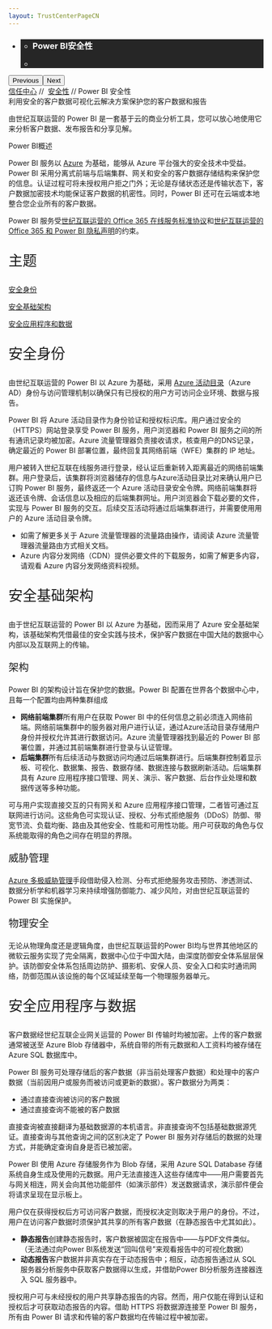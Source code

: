 ```yaml
---
layout: TrustCenterPageCN
---
```

<div class="row-fluid">
   <div class="span">
      <div>
         <div id="HeroWrapper" data-cols="1" data-view1="1" data-view2="1" data-view3="1" data-view4="1" class="row-fluid wider hero grid-container">
            <div class="span bp0-col-1-1 bp1-col-1-1 bp2-col-1-1 bp3-col-1-1">
               <div bi:type="slideshow" class="slideshow slideshow-hero hero" xmlns:bi="urn:schemas-microsoft-com:mscom:bi">
                  <ul bi:type="list" class="slides">
                     <li id="slide-1" bi:index="0" selectBi="">
                        <div class="heroitem light-foreground" bi:type="heroitem">
                           <div class="media" bi:parenttitle="t1">
                              <a href="" bi:track="False" bi:titleflag="t1" bi:index="0">
                                 <div data-picture="" data-alt="You are in control of your data" data-disable-swap-below="">
                                    <div data-src="https://c.s-microsoft.com/en-us/CMSImages/MS_TrustCenter_Privacy_Header.jpg?version=dc9c5b9b-c334-7922-892a-15c2cd65053d"></div>
                                    <noscript></noscript>
                                 </div>
                              </a>
                           </div>
                           <div class="text" bi:type="cta">
                              <div class="text-container">
                                 <div class="box" style="background: rgba(0,0,0,.85); color: #FFFFFF;">
                                    <ul bi:type="list" class="headerCaption subpageHeaderCaption">
                                       <li class="box-title">
                                          <h3 class="box-title" bi:type="title" bi:title="t1" style="color: #FFFFFF;">Power BI安全性</h3>
                                       </li>
                                       <li class="box-actions box-description"><a target="_self" class="mscom-link" href=""></a></li>
                                    </ul>
                                 </div>
                              </div>
                           </div>
                        </div>
                     </li>
                  </ul>
                  <div class="navigation international" bi:track="false">
                     <div class="grid-container settop" data-title-text="Go To Slide "></div>
                  </div>
                  <div class="prev-next" bi:track="false"><button class="prev"><span class="icon-left" aria-hidden="true"></span><span class="screen-reader-text">Previous</span></button><button class="next"><span class="icon-right" aria-hidden="true"></span><span class="screen-reader-text">Next</span></button></div>
                  <div id="play-pause" class="play-pause" style="display:none">
                     <div class="pause"><button id="pauseButton" class="pause_button"><span class="icon-pause" aria-hidden="true"></span><span class="screen-reader-text">Pause</span></button></div>
                     <div class="play"><button id="playButton" class="play_button"><span class="icon-play" aria-hidden="true"></span><span class="screen-reader-text">Play</span></button></div>
                  </div>
               </div>
            </div>
         </div>
         <div id="BreadcrumbWrapper" data-cols="1" data-view1="1" data-view2="1" data-view3="1" data-view4="1" class="row-fluid grid-container mscom-grid-container breadcrumbs">
            <div class="span bp0-col-1-1 bp1-col-1-1 bp2-col-1-1 bp3-col-1-1"><a target="_self" class="mscom-link" href="../default-cn.html">信任中心</a> // 
               <a target="_self" class="mscom-link" href="../security/default-cn.html">安全性</a> // Power BI 安全性
            </div>
         </div>
         <div id="ContentWrapper" data-cols="2" data-view1="1" data-view2="2" data-view3="2" data-view4="2" class="row-fluid subpageBody">
            <div class="span bp0-col-1-1 bp2-col-2-1 bp3-col-2-1 bp1-col-2-2">
               <label>利用安全的客户数据可视化云解决方案保护您的客户数据和报告</label>
               <p>由世纪互联运营的 Power BI 是一套基于云的商业分析工具，您可以放心地使用它来分析客户数据、发布报告和分享见解。</p>
               <p>Power BI概述</p>
               <p>Power BI 服务以 <a href="azuresecurity-cn">Azure</a> 为基础，能够从 Azure 平台强大的安全技术中受益。Power BI 采用分离式前端与后端集群、网关和安全的客户数据存储结构来保护您的信息。认证过程可将未授权用户拒之门外；无论是存储状态还是传输状态下，客户数据加密技术均能保证客户数据的机密性。同时，Power BI 还可在云端或本地整合您企业所有的客户数据。</p>
               <p>Power BI 服务受<a href="http://www.21vbluecloud.com/office365/O365-AgreeWebDir/">世纪互联运营的 Office 365 在线服务标准协议</a>和<a href="http://www.21vbluecloud.com/office365/O365-Privacy/">世纪互联运营的 Office 365 和 Power BI 隐私声明</a>的约束。</p>
               <p style="font-size:28px">主题</p>
               <p><a target="_self" class="mscom-link" href="#identity_Secure">安全身份</a></p>
               <p><a target="_self" class="mscom-link" href="#infrastructure_Secure">安全基础架构</a></p>
               <p><a target="_self" class="mscom-link" href="#apps_and_data_Secure">安全应用程序和数据</a></p>
               <p style="font-size:28px" id="identity_Secure">安全身份</p>
               <p>由世纪互联运营的 Power BI 以 Azure 为基础，采用 <a href="https://www.azure.cn/home/features/identity/">Azure 活动目录</a>（Azure AD）身份与访问管理机制以确保只有已授权的用户方可访问企业环境、数据与报告。</p>
               <p>Power BI 将 Azure 活动目录作为身份验证和授权标识库。用户通过安全的（HTTPS）网站登录享受 Power BI 服务，用户浏览器和 Power BI 服务之间的所有通讯记录均被加密。Azure 流量管理器负责接收请求，核查用户的DNS记录，确定最近的 Power BI 部署位置，最终回复其网络前端（WFE）集群的 IP 地址。</p>
               <p>用户被转入世纪互联在线服务进行登录，经认证后重新转入距离最近的网络前端集群。用户登录后，该集群将浏览器储存的信息与Azure活动目录比对来确认用户已订购 Power BI 服务，最终返还一个 Azure 活动目录安全令牌。网络前端集群将返还该令牌、会话信息以及相应的后端集群网址。用户浏览器会下载必要的文件，实现与 Power BI 服务的交互。后续交互活动将通过后端集群进行，并需要使用用户的 Azure 活动目录令牌。</p>
               <ul style="list-style-type:disc">
                  <li>如需了解更多关于 Azure 流量管理器的流量路由操作，请阅读 Azure 流量管理器流量路由方式相关文档。</li>
                  <li>Azure 内容分发网络（CDN）提供必要文件的下载服务，如需了解更多内容，请观看 Azure 内容分发网络资料视频。</li>
               </ul>
               <p style="font-size:28px" id="infrastructure_Secure">安全基础架构</p>
               <p>由于世纪互联运营的 Power BI 以 Azure 为基础，因而采用了 Azure 安全基础架构，该基础架构凭借最佳的安全实践与技术，保护客户数据在中国大陆的数据中心内部以及互联网上的传输。</p>
               <p style="font-size:20px">架构</p>
               <p>Power BI 的架构设计旨在保护您的数据。Power BI 配置在世界各个数据中心中，且每一个配置均由两种集群组成</p>
               <ul style="list-style-type:disc">
                  <li><strong>网络前端集群</strong>所有用户在获取 Power BI 中的任何信息之前必须连入网络前端。网络前端集群中的服务器对用户进行认证，通过Azure活动目录存储用户身份并授权允许其进行数据访问。Azure 流量管理器找到最近的 Power BI 部署位置，并通过其前端集群进行登录与认证管理。</li>
                  <li><strong>后端集群</strong>所有后续活动与数据访问均通过后端集群进行。后端集群控制着显示板、可视化、数据集、报告、数据存储、数据连接与数据刷新活动。后端集群具有 Azure  应用程序接口管理、网关、演示、客户数据、后台作业处理和数据传送等多种功能。</li>
               </ul>
               <p>可与用户实现直接交互的只有网关和 Azure 应用程序接口管理，二者皆可通过互联网进行访问。这些角色可实现认证、授权、分布式拒绝服务（DDoS）防御、带宽节流、负载均衡、路由及其他安全、性能和可用性功能。用户可获取的角色与仅系统能取得的角色之间存在明显的界限。</p>
               <p style="font-size:20px">威胁管理</p>
               <p><a href="/threatmanagement-cn.html">Azure 多极威胁管理</a>手段借助侵入检测、分布式拒绝服务攻击预防、渗透测试、数据分析学和机器学习来持续增强防御能力、减少风险，对由世纪互联运营的  Power BI 实施保护。</p>
               <p style="font-size:20px">物理安全</p>
               <p>无论从物理角度还是逻辑角度，由世纪互联运营的Power BI均与世界其他地区的微软云服务实现了完全隔离，数据中心位于中国大陆，由深度防御安全体系层层保护。该防御安全体系包括周边防护、摄影机、安保人员、安全入口和实时通讯网络，防御范围从该设施的每个区域延续至每一个物理服务器单元。</p>
               <p style="font-size:28px" id="apps_and_data_Secure">安全应用程序与数据</p>
               <p>客户数据经世纪互联企业网关运营的 Power BI 传输时均被加密。上传的客户数据通常被送至 Azure Blob 存储器中，系统自带的所有元数据和人工资料均被存储在 Azure SQL 数据库中。</p>
               <p>Power BI 服务可处理存储后的客户数据（非当前处理客户数据）和处理中的客户数据（当前因用户或服务而被访问或更新的数据）。客户数据分为两类：</p>
               <ul style="list-style-type:disc">
                  <li>通过直接查询被访问的客户数据</li>
                  <li>通过直接查询不能被的客户数据</li>
               </ul>
               <p>直接查询被直接翻译为基础数据源的本机语言。非直接查询不包括基础数据源凭证。直接查询与其他查询之间的区别决定了 Power BI 服务对存储后的数据的处理方式，并能确定查询自身是否已被加密。</p>
               <p>Power BI 使用 Azure 存储服务作为 Blob 存储，采用 Azure SQL Database 存储系统自身生成及使用的元数据。用户无法直接连入这些存储库中——用户需要首先与网关相连，网关会向其他功能部件（如演示部件）发送数据请求，演示部件便会将请求呈现在显示板上。</p>
               <p>用户仅在获得授权后方可访问客户数据，而授权决定则取决于用户的身份。不过，用户在访问客户数据时须保护其共享的所有客户数据（在静态报告中尤其如此）。</p>
               <ul style="list-style-type:disc">
                  <li><strong>静态报告</strong>创建静态报告时，客户数据被固定在报告中——与PDF文件类似。（无法通过向Power BI系统发送“回叫信号”来观看报告中的可视化数据）</li>
                  <li><strong>动态报告</strong>客户数据并非真实存在于动态报告中；相反，动态报告通过从 SQL 服务器分析服务中获取客户数据得以生成，并借助Power BI分析服务连接器连入 SQL 服务器中。</li>
               </ul>
               <p>授权用户可与未经授权的用户共享静态报告的内容。然而，用户仅能在得到认证和授权后才可获取动态报告的内容。借助 HTTPS 将数据源连接至 Power BI 服务，所有由 Power BI 请求和传输的客户数据均在传输过程中被加密。</p>
            </div> 
            <!--<div class="span bp0-col-1-1 bp2-col-2-1 bp3-col-2-1 bp1-col-2-2 bp0-clear bp1-clear">
               <div id="SideBarWrapper" data-cols="1" data-view1="1" data-view2="1" data-view3="1" data-view4="1" class="row-fluid">
                  <div id="HelpfulInformation" class="span bp0-col-1-1 bp1-col-1-1 bp2-col-1-1 bp3-col-1-1">
                     <h1>更多信息</h1>
                     <label><a target="_self" class="mscom-link" href="https://www.azure.cn/home/features/identity/">Active Directory</a></label><br/>
                     <label><a target="_self" class="mscom-link" href="https://www.azure.cn/documentation/services/identity/">Active Directory 文档</a></label><br/>
                     <label><a target="_self" class="mscom-link" href="https://www.azure.cn/home/features/multi-factor-authentication/">多重身份验证</a></label><br/>
                     <label><a target="_self" class="mscom-link" href="#">Office 365 安全与合规白皮书</a></label><br/>
                  </div>
               </div>
            </div>-->
         </div>
      </div>
   </div>
</div>
<div class="row-fluid" data-view4="1" data-view3="1" data-view2="1" data-view1="1" data-cols="1">
   <div class="span bp0-col-1-1 bp1-col-1-1 bp2-col-1-1 bp3-col-1-1"></div>
</div>
